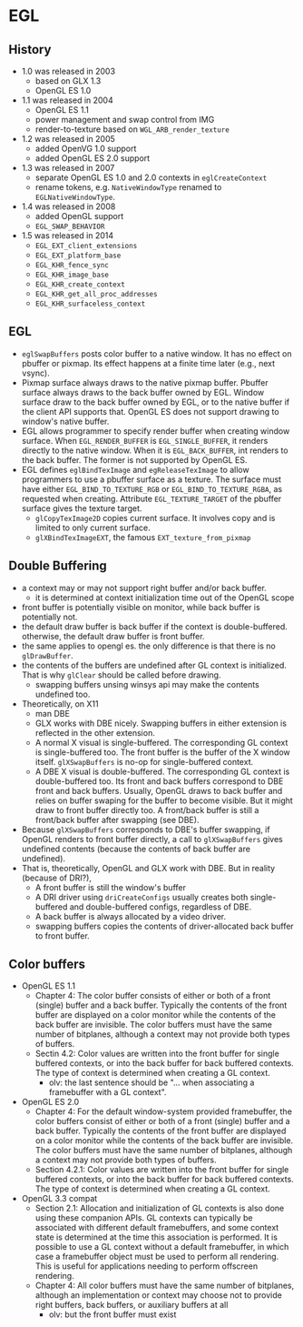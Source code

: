 EGL
===

## History

- 1.0 was released in 2003
  - based on GLX 1.3
  - OpenGL ES 1.0
- 1.1 was released in 2004
  - OpenGL ES 1.1
  - power management and swap control from IMG
  - render-to-texture based on `WGL_ARB_render_texture`
- 1.2 was released in 2005
  - added OpenVG 1.0 support
  - added OpenGL ES 2.0 support
- 1.3 was released in 2007
  - separate OpenGL ES 1.0 and 2.0 contexts in `eglCreateContext`
  - rename tokens, e.g. `NativeWindowType` renamed to `EGLNativeWindowType`.
- 1.4 was released in 2008
  - added OpenGL support
  - `EGL_SWAP_BEHAVIOR`
- 1.5 was released in 2014
  - `EGL_EXT_client_extensions`
  - `EGL_EXT_platform_base`
  - `EGL_KHR_fence_sync`
  - `EGL_KHR_image_base`
  - `EGL_KHR_create_context`
  - `EGL_KHR_get_all_proc_addresses`
  - `EGL_KHR_surfaceless_context`

## EGL

- `eglSwapBuffers` posts color buffer to a native window.  It has no effect on
  pbuffer or pixmap.  Its effect happens at a finite time later (e.g., next
  vsync).
- Pixmap surface always draws to the native pixmap buffer.  Pbuffer surface
  always draws to the back buffer owned by EGL.  Window surface draw to the back
  buffer owned by EGL, or to the native buffer if the client API supports that.
  OpenGL ES does not support drawing to window's native buffer.
- EGL allows programmer to specify render buffer when creating window surface.
  When `EGL_RENDER_BUFFER` is `EGL_SINGLE_BUFFER`, it renders directly to the
  native window.  When it is `EGL_BACK_BUFFER`, int renders to the back buffer.
  The former is not supported by OpenGL ES.
- EGL defines `eglBindTexImage` and `egReleaseTexImage` to allow programmers to
  use a pbuffer surface as a texture.  The surface must have either
  `EGL_BIND_TO_TEXTURE_RGB` or `EGL_BIND_TO_TEXTURE_RGBA`, as requested when
  creating.  Attribute `EGL_TEXTURE_TARGET` of the pbuffer surface gives the
  texture target.
  - `glCopyTexImage2D` copies current surface.  It involves copy and is limited
    to only current surface.
  - `glXBindTexImageEXT`, the famous `EXT_texture_from_pixmap`

## Double Buffering

- a context may or may not support right buffer and/or back buffer.
  - it is determined at context initialization time out of the OpenGL scope
- front buffer is potentially visible on monitor, while back buffer is
  potentially not.
- the default draw buffer is back buffer if the context is double-buffered.
  otherwise, the default draw buffer is front buffer.
- the same applies to opengl es.  the only difference is that there is no
  `glDrawBuffer`.
- the contents of the buffers are undefined after GL context is initialized.
  That is why `glClear` should be called before drawing.
  - swapping buffers unsing winsys api may make the contents undefined too.
- Theoretically, on X11
  - man DBE
  - GLX works with DBE nicely.  Swapping buffers in either extension is
    reflected in the other extension.
  - A normal X visual is single-buffered.  The corresponding GL context is
    single-buffered too.  The front buffer is the buffer of the X window itself.
    `glXSwapBuffers` is no-op for single-buffered context.
  - A DBE X visual is double-buffered.  The corresponding GL context is
    double-buffered too.  Its front and back buffers correspond to DBE front and
    back buffers.  Usually, OpenGL draws to back buffer and relies on buffer
    swaping for the buffer to become visible.  But it might draw to front buffer
    directly too.  A front/back buffer is still a front/back buffer after
    swapping (see DBE).
- Because `glXSwapBuffers` corresponds to DBE's buffer swapping, if OpenGL
  renders to front buffer directly, a call to `glXSwapBuffers` gives undefined
  contents (because the contents of back buffer are undefined).
- That is, theoretically, OpenGL and GLX work with DBE.  But in reality (because
  of DRI?),
  - A front buffer is still the window's buffer
  - A DRI driver using `driCreateConfigs` usually creates both single-buffered
    and double-buffered configs, regardless of DBE.
  - A back buffer is always allocated by a video driver.
  - swapping buffers copies the contents of driver-allocated back buffer to
    front buffer.

## Color buffers

- OpenGL ES 1.1
  - Chapter 4: The color buffer consists of either or both of a front (single)
    buffer and a back buffer. Typically the contents of the front buffer are
    displayed on a color monitor while the contents of the back buffer are
    invisible. The color buffers must have the same number of bitplanes, although
    a context may not provide both types of buffers.
  - Sectin 4.2: Color values are written into the front buffer for single
    buffered contexts, or into the back buffer for back buffered contexts. The
    type of context is determined when creating a GL context.
    - olv: the last sentence should be "... when associating a framebuffer with
      a GL context".
- OpenGL ES 2.0
  - Chapter 4: For the default window-system provided framebuffer, the color
    buffers consist of either or both of a front (single) buffer and a back
    buffer. Typically the contents of the front buffer are displayed on a color
    monitor while the contents of the back buffer are invisible. The color
    buffers must have the same number of bitplanes, although a context may not
    provide both types of buffers.
  - Section 4.2.1: Color values are written into the front buffer for single
    buffered contexts, or into the back buffer for back buffered contexts. The
    type of context is determined when creating a GL context.
- OpenGL 3.3 compat
  - Section 2.1: Allocation and initialization of GL contexts is also done using
    these companion APIs. GL contexts can typically be associated with different
    default framebuffers, and some context state is determined at the time this
    association is performed.
    It is possible to use a GL context without a default framebuffer, in which
    case a framebuffer object must be used to perform all rendering. This is
    useful for applications needing to perform offscreen rendering.
  - Chapter 4: All color buffers must have the same number of bitplanes,
    although an implementation or context may choose not to provide right
    buffers, back buffers, or auxiliary buffers at all
    - olv: but the front buffer must exist
